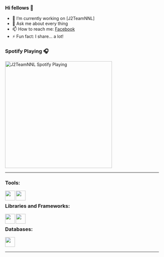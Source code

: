 ### Hi fellows 👋

- 🔭 I’m currently working on [J2TeamNNL]
- 💬 Ask me about every thing
- 📫 How to reach me: [Facebook]
- ⚡ Fun fact: I share... a lot!


### Spotify Playing 🎧
[<img src="https://spotify-playing-git-master.j2teamnnl.vercel.app/api/spotify-playing" alt="J2TeamNNL Spotify Playing" width="350" />](https://open.spotify.com/user/31ghget3jspvgpjwbv5pcwli3smab)

---

### Tools:
<img align='left' width="32" height="32" src="https://cdn.iconscout.com/icon/free/png-256/visual-studio-code-3251603-2724650.png" />
<img align='left' height="32" width="32" src="https://w7.pngwing.com/pngs/591/332/png-transparent-laragon-hd-logo.png" />
<br>

### Libraries and Frameworks:
<img align='left' height="32" width="32" src="https://cdn.iconscout.com/icon/free/png-256/jquery-8-1175153.png" />
<img align='left' height="32" width="32" src="https://cdn.iconscout.com/icon/free/png-256/laravel-2038872-1720085.png" />
<br>

### Databases:
<img align='left' height="32" width="32" src="https://cdn.iconscout.com/icon/free/png-256/mysql-3521596-2945040.png" />

<br>
<br>

---

[Facebook]: https://www.facebook.com/Sondznhe.22
